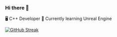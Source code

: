 ### Hi there 👋

🖥️ C++ Developer
🌱 Currently learning Unreal Engine

[![GitHub Streak](https://github-readme-streak-stats.herokuapp.com?user=ivansmialko&theme=dark)](https://git.io/streak-stats)
